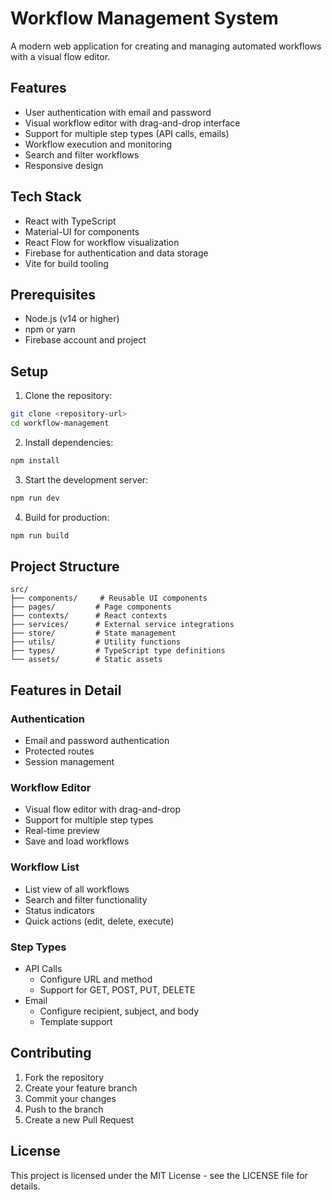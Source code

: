 # Workflow Management System

A modern web application for creating and managing automated workflows with a visual flow editor.

## Features

- User authentication with email and password
- Visual workflow editor with drag-and-drop interface
- Support for multiple step types (API calls, emails)
- Workflow execution and monitoring
- Search and filter workflows
- Responsive design

## Tech Stack

- React with TypeScript
- Material-UI for components
- React Flow for workflow visualization
- Firebase for authentication and data storage
- Vite for build tooling

## Prerequisites

- Node.js (v14 or higher)
- npm or yarn
- Firebase account and project

## Setup

1. Clone the repository:
```bash
git clone <repository-url>
cd workflow-management
```

2. Install dependencies:
```bash
npm install
```

3. Start the development server:
```bash
npm run dev
```

4. Build for production:
```bash
npm run build
```

## Project Structure

```
src/
├── components/     # Reusable UI components
├── pages/         # Page components
├── contexts/      # React contexts
├── services/      # External service integrations
├── store/         # State management
├── utils/         # Utility functions
├── types/         # TypeScript type definitions
└── assets/        # Static assets
```

## Features in Detail

### Authentication
- Email and password authentication
- Protected routes
- Session management

### Workflow Editor
- Visual flow editor with drag-and-drop
- Support for multiple step types
- Real-time preview
- Save and load workflows

### Workflow List
- List view of all workflows
- Search and filter functionality
- Status indicators
- Quick actions (edit, delete, execute)

### Step Types
- API Calls
  - Configure URL and method
  - Support for GET, POST, PUT, DELETE
- Email
  - Configure recipient, subject, and body
  - Template support

## Contributing

1. Fork the repository
2. Create your feature branch
3. Commit your changes
4. Push to the branch
5. Create a new Pull Request

## License

This project is licensed under the MIT License - see the LICENSE file for details. 